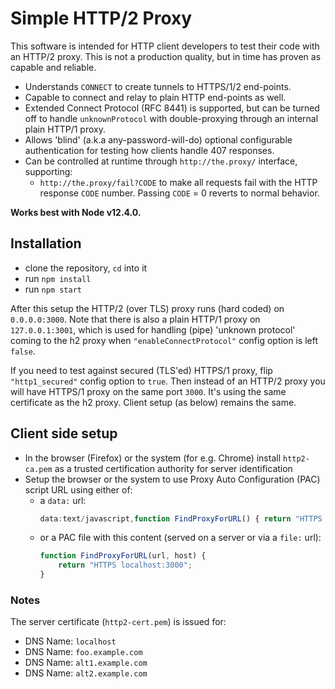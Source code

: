 # Simple HTTP/2 Proxy

This software is intended for HTTP client developers to test their code with an HTTP/2 proxy.  This is not a production quality, but in time has proven as capable and reliable.  
* Understands `CONNECT` to create tunnels to HTTPS/1/2 end-points.  
* Capable to connect and relay to plain HTTP end-points as well.
* Extended Connect Protocol (RFC 8441) is supported, but can be turned off to handle `unknownProtocol` with double-proxying through an internal plain HTTP/1 proxy.
* Allows 'blind' (a.k.a any-password-will-do) optional configurable authentication for testing how clients handle 407 responses.
* Can be controlled at runtime through `http://the.proxy/` interface, supporting:
  * `http://the.proxy/fail?CODE` to make all requests fail with the HTTP response `CODE` number.  Passing `CODE` = 0 reverts to normal behavior.

**Works best with Node v12.4.0.**

## Installation ##
* clone the repository, `cd` into it
* run `npm install`
* run `npm start`

After this setup the HTTP/2 (over TLS) proxy runs (hard coded) on `0.0.0.0:3000`.
Note that there is also a plain HTTP/1 proxy on `127.0.0.1:3001`, which is used for handling (pipe) 'unknown protocol' coming to the h2 proxy when `"enableConnectProtocol"` config option is left `false`.  

If you need to test against secured (TLS'ed) HTTPS/1 proxy, flip `"http1_secured"` config option to `true`.  Then instead of an HTTP/2 proxy you will have HTTPS/1 proxy on the same port `3000`.  It's using the same certificate as the h2 proxy.  Client setup (as below) remains the same.

## Client side setup ##
* In the browser (Firefox) or the system (for e.g. Chrome) install `http2-ca.pem` as a trusted certification authority for server identification
* Setup the browser or the system to use Proxy Auto Configuration (PAC) script URL using either of:
  * a `data:` url:
    ```javascript
    data:text/javascript,function FindProxyForURL() { return "HTTPS localhost:3000"; }
    ```
  * or a PAC file with this content (served on a server or via a `file:` url):
    ```javascript
    function FindProxyForURL(url, host) {
        return "HTTPS localhost:3000";
    }
    ```

### Notes
The server certificate (`http2-cert.pem`) is issued for:
* DNS Name: `localhost`
* DNS Name: `foo.example.com`
* DNS Name: `alt1.example.com`
* DNS Name: `alt2.example.com`
